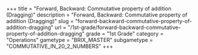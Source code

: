+++
title = "Forward, Backward: Commutative property of addition (Dragging)"
description = "Forward, Backward: Commutative property of addition (Dragging)"
slug = "forward-backward-commutative-property-of-addition-dragging"
url = "/1st-grade/forward-backward-commutative-property-of-addition-dragging"
grade = "1st Grade"
category = "Operations"
gametype = "BRIX_MASTER"
subgametype = "COMMUTATIVE_IN_20_2_NUMBERS"
+++
